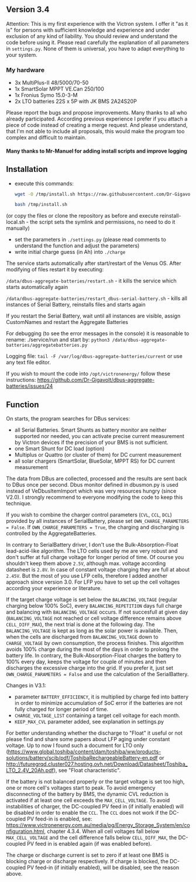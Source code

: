 ## Version 3.4

Attention: This is my first experience with the Victron system. I offer it "as it is" for persons with sufficient knowledge and experience and under exclusion of any kind of liability. You should review and understand the code before using it. Please read carefully the explanation of all parameters in `settings.py`. None of them is universal, you have to adapt everything to your system.

### My hardware
- 3x MultiPlus-II 48/5000/70-50
- 1x SmartSolar MPPT VE.Can 250/100
- 1x Fronius Symo 15.0-3-M
- 2x LTO batteries 22S x 5P with JK BMS 2A24S20P

Please report the bugs and propose improvements. Many thanks to all who already participated. According previous experience I prefer if you attach a piece of code instead of creating a merge request. And please understand, that I'm not able to include all proposals, this would make the program too complex and difficult to maintain.

#### Many thanks to Mr-Manuel for adding install scripts and improve logging

## Installation
- execute this commands:
  ```bash
  wget -O /tmp/install.sh https://raw.githubusercontent.com/Dr-Gigavolt/dbus-aggregate-batteries/main/install.sh

  bash /tmp/install.sh
  ```

(or copy the files or clone the repository as before and execute reinstall-local.sh - the script sets the symlink and permissions, no need to do it manually)

- set the parameters in `./settings.py` (please read comments to understand the function and adjust the parameters)
- write initial charge guess (in Ah) into `./charge`

The service starts automatically after start/restart of the Venus OS. After modifying of files restart it by executing:


`/data/dbus-aggregate-batteries/restart.sh` - it kills the service which starts automatically again

`/data/dbus-aggregate-batteries/restart_dbus-serial-battery.sh` - kills all instances of Serial Battery, reinstalls files and starts again

If you restart the Serial Battery, wait until all instances are visible, assign CustomNames and restart the Aggregate Batteries

For debugging (to see the error messages in the console) it is reasonable to rename: ./service/run and start by: `python3 /data/dbus-aggregate-batteries/aggregatebatteries.py`

Logging file: `tail -F /var/log/dbus-aggregate-batteries/current` or use any text file editor.

If you wish to mount the code into `/opt/victronenergy/` follow these instructions:
https://github.com/Dr-Gigavolt/dbus-aggregate-batteries/issues/24

## Function

On starts, the program searches for DBus services:
- all Serial Batteries. Smart Shunts as battery monitor are neither supported nor needed, you can activate precise current measurement by Victron devices if the precision of your BMS is not sufficient.
- one Smart Shunt for DC load (option)
- Multiplus or Quattro (or cluster of them) for DC current measurement
- all solar chargers (SmartSolar, BlueSolar, MPPT RS) for DC current measurement

The data from DBus are collected, processed and the results are sent back to DBus once per second.
Dbus monitor defined in dbusmon.py is used instead of VeDbusItemImport which was very resources hungry (since V2.0). I strongly recommend to everyone modifying the code to keep this technique.

If you wish to combine the charger control parameters (`CVL`, `CCL`, `DCL`) provided by all instances of SerialBattery, please set `OWN_CHARGE_PARAMETERS = False`.
If `OWN_CHARGE_PARAMETERS = True`, the charging and discharging is controlled by the AggregateBatteries.

In contrary to SerialBattery driver, I don't use the Bulk-Absorption-Float lead-acid-like algorithm. The LTO cells used by me are very robust and don't suffer at full charge voltage for longer period of time. Of course you shouldn't keep them above `2.5V`, although max. voltage according datasheet is `2.8V`. In case of constant voltage charging they are full at about `2.45V`. But the most of you use LFP cells, therefore I added another approach since version 3.0. For LFP you have to set up the cell voltages according your experience or literature.

If the target charge voltage is set below the `BALANCING_VOLTAGE` (regular charging below 100% SoC), every `BALANCING_REPETITION` days full charge and balancing with `BALANCING_VOLTAGE` occurs. If not succesfull at given day (`BALANCING_VOLTAGE` not reached or cell voltage difference remains above `CELL_DIFF_MAX`), the next trial is done at the following day. The `BALANCING_VOLTAGE` is kept as long as the solar power is available. Then, when the cells are discharged from `BALANCING_VOLTAGE` down to `CHARGE_VOLTAGE` by own consumption, the process finishes. This algorithm avoids 100% charge during the most of the days in order to prolong the battery life. In contrary, the Bulk-Absorption-Float charges the battery to 100% every day, keeps the voltage for couple of minutes and then discharges the excessive charge into the grid. If you prefer it, just set `OWN_CHARGE_PARAMETERS = False` and use the calculation of the SerialBattery.

Changes in V3.1:
- parameter `BATTERY_EFFICIENCY`, it is multiplied by charge fed into battery in order to minimize accumulation of SoC error if the batteries are not fully charged for longer period of time.
- `CHARGE_VOLTAGE_LIST` containing a target cell voltage for each month.
- `KEEP_MAX_CVL` parameter added, see explanation in settings.py

For better understanding whether the discharge to "Float" it useful or not please find and share some papers about LFP aging under constant voltage. Up to now I found such a document for LTO only (https://www.global.toshiba/content/dam/toshiba/ww/products-solutions/battery/scib/pdf/ToshibaRechargeableBattery-en.pdf or http://futuregrqd.cluster027.hosting.ovh.net/Download/Datasheet/Toshiba_LTO_2.4V_20Ah.pdf), see "Float characteristic".

If the battery is not balanced properly or the target voltage is set too high, one or more cell's voltages start to peak. To avoid emergency disconnecting of the battery by BMS, the dynamic CVL reduction is activated if at least one cell exceeds the `MAX_CELL_VOLTAGE`. To avoid instabilities of charger, the DC-coupled PV feed in (if initially enabled) will be disabled in order to enable the `CCL`. The `CCL` does not work if the DC-coupled PV feed-in is enabled, see: https://www.victronenergy.com.au/media/pg/Energy_Storage_System/en/configuration.html, chapter 4.3.4. When all cell voltages fall below `MAX_CELL_VOLTAGE` and the cell difference falls below `CELL_DIFF_MAX`, the DC-coupled PV feed in is enabled again (if was enabled before).

The charge or discharge current is set to zero if at least one BMS is blocking charge or discharge respectively. If charge is blocked, the DC-coupled PV feed-in (if initially enabled), will be disabled, see the reason above.

